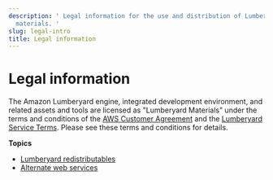 ```yaml
---
description: ' Legal information for the use and distribution of Lumberyard and Lumberyard
  materials. '
slug: legal-intro
title: Legal information
---
```

# Legal information<a name="legal-intro"></a>

The Amazon Lumberyard engine, integrated development environment, and related assets and tools are licensed as "Lumberyard Materials" under the terms and conditions of the [AWS Customer Agreement](https://aws.amazon.com/agreement) and the [Lumberyard Service Terms](https://aws.amazon.com/service-terms)\. Please see these terms and conditions for details\.

**Topics**
+ [Lumberyard redistributables](legal-lumberyard-redistributables.md)
+ [Alternate web services](legal-lumberyard-alternate-web-services.md)